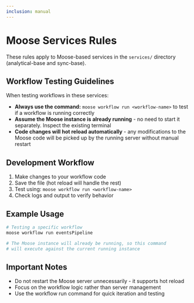 ```yaml
---
inclusion: manual
---
```

# Moose Services Rules

These rules apply to Moose-based services in the `services/` directory (analytical-base and sync-base).

## Workflow Testing Guidelines

When testing workflows in these services:

- **Always use the command:** `moose workflow run <workflow-name>` to test if a workflow is running correctly
- **Assume the Moose instance is already running** - no need to start it separately. Inspect the existing terminal
- **Code changes will hot reload automatically** - any modifications to the Moose code will be picked up by the running server without manual restart

## Development Workflow

1. Make changes to your workflow code
2. Save the file (hot reload will handle the rest)
3. Test using: `moose workflow run <workflow-name>`
4. Check logs and output to verify behavior

## Example Usage

```bash
# Testing a specific workflow
moose workflow run eventsPipeline

# The Moose instance will already be running, so this command
# will execute against the current running instance
```

## Important Notes

- Do not restart the Moose server unnecessarily - it supports hot reload
- Focus on the workflow logic rather than server management
- Use the workflow run command for quick iteration and testing 
